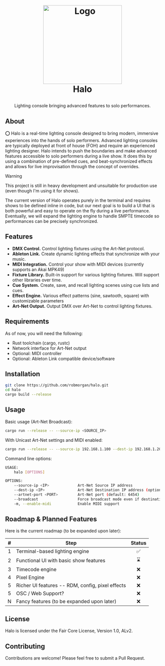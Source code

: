 <!-- LOGO -->
<h1>
<p align="center">
  <img src="https://github.com/user-attachments/assets/66b08c09-defc-464e-a2d3-c734d92da5da" alt="Logo" width="256">
  <br>Halo
</h1>
  <p align="center">
    Lighting console bringing advanced features to solo performances.
  </p>
</p>

## About

⭕️ Halo is a real-time lighting console designed to bring modern, immersive experiences into the hands of solo
performers. Advanced lighting consoles are typically deployed at front of house (FOH) and require an experienced
lighting designer. Halo intends to push the boundaries and make advanced features accessible to solo performers during
a live show. It does this by using a combination of pre-defined cues, and beat-synchronized effects and allows for live
improvisation through the concept of overrides.

> [!WARNING]
> This project is still in heavy development and unsuitable for production use (even though I'm using it for shows).

The current version of Halo operates purely in the terminal and requires shows to be defined inline in code, but our
next goal is to build a UI that is both powerful and easy to operate on the fly during a live performance. Eventually,
we will expand the lighting engine to handle SMPTE timecode so performances can be precisely synchronized.

## Features

* **DMX Control.** Control lighting fixtures using the Art-Net protocol.
* **Ableton Link.** Create dynamic lighting effects that synchronize with your music.
* **MIDI Integration.** Control your show with MIDI devices (currently supports an Akai MPK49)
* **Fixture Library.** Built-in support for various lighting fixtures. Will support other libraries over time.
* **Cue System.** Create, save, and recall lighting scenes using cue lists and cues.
* **Effect Engine.** Various effect patterns (sine, sawtooth, square) with customizable parameters
* **Art-Net Output.** Output DMX over Art-Net to control lighting fixtures.

## Requirements

As of now, you will need the following:

* Rust toolchain (cargo, rustc)
* Network interface for Art-Net output
* Optional: MIDI controller
* Optional: Ableton Link compatible device/software

## Installation

```bash
git clone https://github.com/robmorgan/halo.git
cd halo
cargo build --release
```

## Usage

Basic usage (Art-Net Broadcast):

```bash
cargo run --release -- --source-ip <SOURCE_IP>
```

With Unicast Art-Net settings and MIDI enabled:

```bash
cargo run --release -- --source-ip 192.168.1.100 --dest-ip 192.168.1.200 --enable-midi
```

Command line options:

```bash
USAGE:
    halo [OPTIONS]

OPTIONS:
    --source-ip <IP>             Art-Net Source IP address
    --dest-ip <IP>               Art-Net Destination IP address (optional)
    --artnet-port <PORT>         Art-Net port (default: 6454)
    --broadcast                  Force broadcast mode even if destination IP is provided
    -m, --enable-midi            Enable MIDI support
```

## Roadmap & Planned Features

Here is the current roadmap (to be expanded upon later):

|  #  | Step                                                      | Status |
| :-: | --------------------------------------------------------- | :----: |
|  1  | Terminal-based lighting engine                            |   ✅   |
|  2  | Functional UI with basic show features                    |   ⌛️   |
|  3  | Timecode engine                                           |   ❌   |
|  4  | Pixel Engine                                              |   ❌   |
|  5  | Richer UI features -- RDM, config, pixel effects          |   ❌   |
|  5  | OSC / Web Support?                                        |   ❌   |
|  N  | Fancy features (to be expanded upon later)                |   ❌   |

## License

Halo is licensed under the Fair Core License, Version 1.0, ALv2.

## Contributing

Contributions are welcome! Please feel free to submit a Pull Request.
